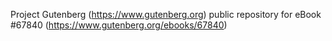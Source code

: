 Project Gutenberg (https://www.gutenberg.org) public repository for
eBook #67840 (https://www.gutenberg.org/ebooks/67840)
